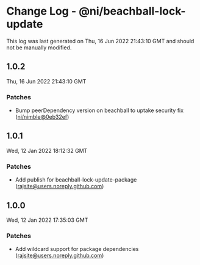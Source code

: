 # Change Log - @ni/beachball-lock-update

This log was last generated on Thu, 16 Jun 2022 21:43:10 GMT and should not be manually modified.

<!-- Start content -->

## 1.0.2

Thu, 16 Jun 2022 21:43:10 GMT

### Patches

- Bump peerDependency version on beachball to uptake security fix ([ni/nimble@0eb32ef](https://github.com/ni/nimble/commit/0eb32ef4bb6f1cd2b0d832e85cea9b1a9ca15879))

## 1.0.1

Wed, 12 Jan 2022 18:12:32 GMT

### Patches

- Add publish for beachball-lock-update-package (rajsite@users.noreply.github.com)

## 1.0.0

Wed, 12 Jan 2022 17:35:03 GMT

### Patches

- Add wildcard support for package dependencies (rajsite@users.noreply.github.com)
